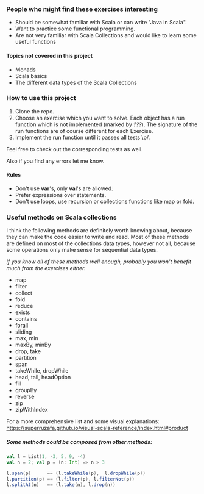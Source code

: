 ### People who might find these exercises interesting
* Should be somewhat familiar with Scala or can write "Java in Scala".
* Want to practice some functional programming.
* Are not very familiar with Scala Collections and would like to learn some useful functions

#### Topics not covered in this project
* Monads
* Scala basics
* The different data types of the Scala Collections

### How to use this project
1. Clone the repo.
2. Choose an exercise which you want to solve. 
    Each object has a run function which is not implemented (marked by _???_).
    The signature of the run functions are of course different for each Exercise.
3. Implement the run function until it passes all tests \o/.

Feel free to check out the corresponding tests as well.

Also if you find any errors let me know.

#### Rules
* Don't use **var**'s, only **val**'s are allowed.
* Prefer expressions over statements.
* Don't use loops, use recursion or collections functions like map or fold.

### Useful methods on Scala collections
I think the following methods are definitely worth knowing about,
 because they can make the code easier to write and read.
 Most of these methods are defined on most of the collections data types, 
 however not all, because some operations only make sense for sequential data types.

_If you know all of these methods well enough, probably you won't benefit much from the exercises either._

* map
* filter
* collect
* fold
* reduce
* exists
* contains
* forall
* sliding
* max, min
* maxBy, minBy
* drop, take
* partition
* span
* takeWhile, dropWhile
* head, tail, headOption
* fill
* groupBy
* reverse
* zip
* zipWithIndex

For a more comprehensive list and some visual explanations:
 https://superruzafa.github.io/visual-scala-reference/index.html#product
 
##### Some methods could be composed from other methods:
```scala
val l = List(1, -3, 5, 9, -4)
val n = 2; val p = (n: Int) => n > 3 

l.span(p)      == (l.takeWhile(p),  l.dropWhile(p))
l.partition(p) == (l.filter(p), l.filterNot(p))
l.splitAt(n)   == (l.take(n), l.drop(n))
```